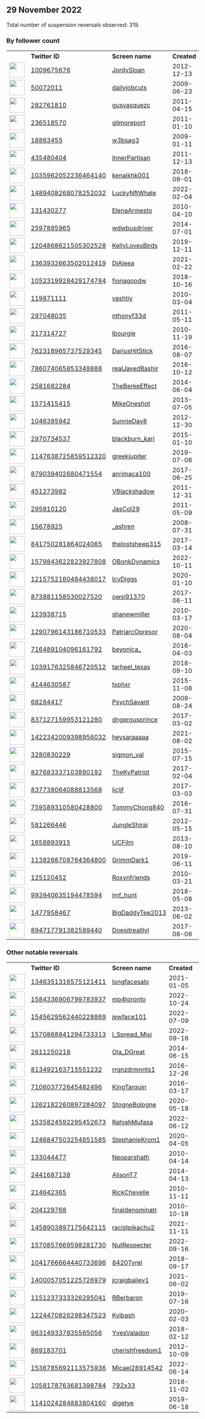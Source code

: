 
## 29 November 2022
Total number of suspension reversals observed: 319.

### By follower count
<table><tr><th></th><th align="left">Twitter ID</th><th align="left">Screen name</th>
<th align="left">Created</th><th align="left">Status</th><th align="left">Suspended</th><th align="left">Followers</th>
<tr><td><a href="https://pbs.twimg.com/profile_images/1636625734159433731/coMmCqbE_normal.jpg"><img src="https://pbs.twimg.com/profile_images/1636625734159433731/coMmCqbE_normal.jpg" width="40px" height="40px" align="center"/></a></td><td><a href="https://twitter.com/intent/user?user_id=1009675676">1009675676</a></td><td><a href="https://twitter.com/JordySloan">JordySloan</a></td><td>2012-12-13</td><td align="center"></td><td></td><td>62251</td></tr>
<tr><td><a href="https://pbs.twimg.com/profile_images/880540713141907456/kv0cv7Yy_normal.jpg"><img src="https://pbs.twimg.com/profile_images/880540713141907456/kv0cv7Yy_normal.jpg" width="40px" height="40px" align="center"/></a></td><td><a href="https://twitter.com/intent/user?user_id=50072011">50072011</a></td><td><a href="https://twitter.com/dailyjobcuts">dailyjobcuts</a></td><td>2009-06-23</td><td align="center"></td><td></td><td>24819</td></tr>
<tr><td><a href="https://pbs.twimg.com/profile_images/1640783152095305740/cPvCE9-7_normal.jpg"><img src="https://pbs.twimg.com/profile_images/1640783152095305740/cPvCE9-7_normal.jpg" width="40px" height="40px" align="center"/></a></td><td><a href="https://twitter.com/intent/user?user_id=282761810">282761810</a></td><td><a href="https://twitter.com/gusvasquezc">gusvasquezc</a></td><td>2011-04-15</td><td align="center"></td><td></td><td>23765</td></tr>
<tr><td><a href="https://pbs.twimg.com/profile_images/1524131110069805056/32LfUmaW_normal.jpg"><img src="https://pbs.twimg.com/profile_images/1524131110069805056/32LfUmaW_normal.jpg" width="40px" height="40px" align="center"/></a></td><td><a href="https://twitter.com/intent/user?user_id=236518570">236518570</a></td><td><a href="https://twitter.com/gilmoreport">gilmoreport</a></td><td>2011-01-10</td><td align="center"></td><td>2022-10-28</td><td>23394</td></tr>
<tr><td><a href="https://pbs.twimg.com/profile_images/1598187077488635904/9uSuq0Pd_normal.jpg"><img src="https://pbs.twimg.com/profile_images/1598187077488635904/9uSuq0Pd_normal.jpg" width="40px" height="40px" align="center"/></a></td><td><a href="https://twitter.com/intent/user?user_id=18863455">18863455</a></td><td><a href="https://twitter.com/w3bsag3">w3bsag3</a></td><td>2009-01-11</td><td align="center"></td><td></td><td>9788</td></tr>
<tr><td><a href="https://pbs.twimg.com/profile_images/945729001154367488/DOL8EK6H_normal.jpg"><img src="https://pbs.twimg.com/profile_images/945729001154367488/DOL8EK6H_normal.jpg" width="40px" height="40px" align="center"/></a></td><td><a href="https://twitter.com/intent/user?user_id=435480404">435480404</a></td><td><a href="https://twitter.com/InnerPartisan">InnerPartisan</a></td><td>2011-12-13</td><td align="center">🚫</td><td></td><td>8501</td></tr>
<tr><td><a href="https://pbs.twimg.com/profile_images/1648058625879953414/GvV-wH0k_normal.jpg"><img src="https://pbs.twimg.com/profile_images/1648058625879953414/GvV-wH0k_normal.jpg" width="40px" height="40px" align="center"/></a></td><td><a href="https://twitter.com/intent/user?user_id=1035962052236464140">1035962052236464140</a></td><td><a href="https://twitter.com/kenaikhk001">kenaikhk001</a></td><td>2018-09-01</td><td align="center"></td><td></td><td>7865</td></tr>
<tr><td><a href="https://pbs.twimg.com/profile_images/1556564140617265154/DQ5nh7nn_normal.jpg"><img src="https://pbs.twimg.com/profile_images/1556564140617265154/DQ5nh7nn_normal.jpg" width="40px" height="40px" align="center"/></a></td><td><a href="https://twitter.com/intent/user?user_id=1489408268078252032">1489408268078252032</a></td><td><a href="https://twitter.com/LuckyNftWhale">LuckyNftWhale</a></td><td>2022-02-04</td><td align="center"></td><td>2022-11-09</td><td>7519</td></tr>
<tr><td><a href="https://pbs.twimg.com/profile_images/1568673207523180549/6CH3TXxW_normal.jpg"><img src="https://pbs.twimg.com/profile_images/1568673207523180549/6CH3TXxW_normal.jpg" width="40px" height="40px" align="center"/></a></td><td><a href="https://twitter.com/intent/user?user_id=131430277">131430277</a></td><td><a href="https://twitter.com/ElenaArmesto">ElenaArmesto</a></td><td>2010-04-10</td><td align="center"></td><td>2022-10-28</td><td>6610</td></tr>
<tr><td><a href="https://pbs.twimg.com/profile_images/1305673734838198272/p-2RXLuF_normal.jpg"><img src="https://pbs.twimg.com/profile_images/1305673734838198272/p-2RXLuF_normal.jpg" width="40px" height="40px" align="center"/></a></td><td><a href="https://twitter.com/intent/user?user_id=2597885965">2597885965</a></td><td><a href="https://twitter.com/wdwbusdriver">wdwbusdriver</a></td><td>2014-07-01</td><td align="center"></td><td></td><td>5502</td></tr>
<tr><td><a href="https://pbs.twimg.com/profile_images/1598495501208338432/balaRoWQ_normal.jpg"><img src="https://pbs.twimg.com/profile_images/1598495501208338432/balaRoWQ_normal.jpg" width="40px" height="40px" align="center"/></a></td><td><a href="https://twitter.com/intent/user?user_id=1204868621505302528">1204868621505302528</a></td><td><a href="https://twitter.com/KellyLovesBirds">KellyLovesBirds</a></td><td>2019-12-11</td><td align="center"></td><td>2022-11-04</td><td>5210</td></tr>
<tr><td><a href="https://pbs.twimg.com/profile_images/1363933051789717505/GaYS0UEz_normal.jpg"><img src="https://pbs.twimg.com/profile_images/1363933051789717505/GaYS0UEz_normal.jpg" width="40px" height="40px" align="center"/></a></td><td><a href="https://twitter.com/intent/user?user_id=1363932663502012419">1363932663502012419</a></td><td><a href="https://twitter.com/DjAleea">DjAleea</a></td><td>2021-02-22</td><td align="center"></td><td>2022-11-26</td><td>4992</td></tr>
<tr><td><a href="https://pbs.twimg.com/profile_images/1597749847288942592/jg6JWfyk_normal.jpg"><img src="https://pbs.twimg.com/profile_images/1597749847288942592/jg6JWfyk_normal.jpg" width="40px" height="40px" align="center"/></a></td><td><a href="https://twitter.com/intent/user?user_id=1052319928429174784">1052319928429174784</a></td><td><a href="https://twitter.com/fionagoodw">fionagoodw</a></td><td>2018-10-16</td><td align="center"></td><td></td><td>4824</td></tr>
<tr><td><a href="https://pbs.twimg.com/profile_images/1490782148630040577/nmgtqORl_normal.jpg"><img src="https://pbs.twimg.com/profile_images/1490782148630040577/nmgtqORl_normal.jpg" width="40px" height="40px" align="center"/></a></td><td><a href="https://twitter.com/intent/user?user_id=119871111">119871111</a></td><td><a href="https://twitter.com/vashtiy">vashtiy</a></td><td>2010-03-04</td><td align="center"></td><td>2022-11-27</td><td>4730</td></tr>
<tr><td><a href="https://pbs.twimg.com/profile_images/1598531802481598464/RyMBGfDE_normal.jpg"><img src="https://pbs.twimg.com/profile_images/1598531802481598464/RyMBGfDE_normal.jpg" width="40px" height="40px" align="center"/></a></td><td><a href="https://twitter.com/intent/user?user_id=297048035">297048035</a></td><td><a href="https://twitter.com/nthonyf33d">nthonyf33d</a></td><td>2011-05-11</td><td align="center"></td><td></td><td>4727</td></tr>
<tr><td><a href="https://pbs.twimg.com/profile_images/1024354448158679041/f0pisQjN_normal.jpg"><img src="https://pbs.twimg.com/profile_images/1024354448158679041/f0pisQjN_normal.jpg" width="40px" height="40px" align="center"/></a></td><td><a href="https://twitter.com/intent/user?user_id=217314727">217314727</a></td><td><a href="https://twitter.com/lbourgie">lbourgie</a></td><td>2010-11-19</td><td align="center">🔒</td><td></td><td>4558</td></tr>
<tr><td><a href="https://pbs.twimg.com/profile_images/1597624137622716416/feUqI1Ww_normal.jpg"><img src="https://pbs.twimg.com/profile_images/1597624137622716416/feUqI1Ww_normal.jpg" width="40px" height="40px" align="center"/></a></td><td><a href="https://twitter.com/intent/user?user_id=762318965737529345">762318965737529345</a></td><td><a href="https://twitter.com/DariusHitStick">DariusHitStick</a></td><td>2016-08-07</td><td align="center"></td><td></td><td>4539</td></tr>
<tr><td><a href="https://pbs.twimg.com/profile_images/1459613502100975618/PtABZ_-W_normal.jpg"><img src="https://pbs.twimg.com/profile_images/1459613502100975618/PtABZ_-W_normal.jpg" width="40px" height="40px" align="center"/></a></td><td><a href="https://twitter.com/intent/user?user_id=786074065853349888">786074065853349888</a></td><td><a href="https://twitter.com/realJavedBashir">realJavedBashir</a></td><td>2016-10-12</td><td align="center"></td><td>2022-11-08</td><td>4470</td></tr>
<tr><td><a href="https://pbs.twimg.com/profile_images/914384746741985280/Mhm40efN_normal.jpg"><img src="https://pbs.twimg.com/profile_images/914384746741985280/Mhm40efN_normal.jpg" width="40px" height="40px" align="center"/></a></td><td><a href="https://twitter.com/intent/user?user_id=2581682284">2581682284</a></td><td><a href="https://twitter.com/TheBerkeEffect">TheBerkeEffect</a></td><td>2014-06-04</td><td align="center"></td><td></td><td>4387</td></tr>
<tr><td><a href="https://pbs.twimg.com/profile_images/851068739852263425/5x2w36Et_normal.jpg"><img src="https://pbs.twimg.com/profile_images/851068739852263425/5x2w36Et_normal.jpg" width="40px" height="40px" align="center"/></a></td><td><a href="https://twitter.com/intent/user?user_id=1571415415">1571415415</a></td><td><a href="https://twitter.com/MikeOneshot">MikeOneshot</a></td><td>2013-07-05</td><td align="center"></td><td></td><td>4332</td></tr>
<tr><td><a href="https://pbs.twimg.com/profile_images/1456391535361150980/zw4y0DCi_normal.jpg"><img src="https://pbs.twimg.com/profile_images/1456391535361150980/zw4y0DCi_normal.jpg" width="40px" height="40px" align="center"/></a></td><td><a href="https://twitter.com/intent/user?user_id=1046385942">1046385942</a></td><td><a href="https://twitter.com/SunnieDay8">SunnieDay8</a></td><td>2012-12-30</td><td align="center"></td><td>2022-08-11</td><td>4126</td></tr>
<tr><td><a href="https://pbs.twimg.com/profile_images/1070728948869464065/rlrE2ZlZ_normal.jpg"><img src="https://pbs.twimg.com/profile_images/1070728948869464065/rlrE2ZlZ_normal.jpg" width="40px" height="40px" align="center"/></a></td><td><a href="https://twitter.com/intent/user?user_id=2970734537">2970734537</a></td><td><a href="https://twitter.com/blackburn_kari">blackburn_kari</a></td><td>2015-01-10</td><td align="center"></td><td>2022-02-13</td><td>4074</td></tr>
<tr><td><a href="https://pbs.twimg.com/profile_images/1621346594380472321/wdEu_Ezo_normal.jpg"><img src="https://pbs.twimg.com/profile_images/1621346594380472321/wdEu_Ezo_normal.jpg" width="40px" height="40px" align="center"/></a></td><td><a href="https://twitter.com/intent/user?user_id=1147638725859512320">1147638725859512320</a></td><td><a href="https://twitter.com/greekjupiter">greekjupiter</a></td><td>2019-07-06</td><td align="center">🔒</td><td></td><td>4023</td></tr>
<tr><td><a href="https://pbs.twimg.com/profile_images/1563937121471176704/AGZXEAXi_normal.jpg"><img src="https://pbs.twimg.com/profile_images/1563937121471176704/AGZXEAXi_normal.jpg" width="40px" height="40px" align="center"/></a></td><td><a href="https://twitter.com/intent/user?user_id=879039402680471554">879039402680471554</a></td><td><a href="https://twitter.com/anrimaca100">anrimaca100</a></td><td>2017-06-25</td><td align="center"></td><td>2022-10-10</td><td>3979</td></tr>
<tr><td><a href="https://pbs.twimg.com/profile_images/2211388965/vincent_B_normal.jpg"><img src="https://pbs.twimg.com/profile_images/2211388965/vincent_B_normal.jpg" width="40px" height="40px" align="center"/></a></td><td><a href="https://twitter.com/intent/user?user_id=451273982">451273982</a></td><td><a href="https://twitter.com/VBlackshadow">VBlackshadow</a></td><td>2011-12-31</td><td align="center"></td><td></td><td>3561</td></tr>
<tr><td><a href="https://pbs.twimg.com/profile_images/1459823263002071046/zgvCtob3_normal.jpg"><img src="https://pbs.twimg.com/profile_images/1459823263002071046/zgvCtob3_normal.jpg" width="40px" height="40px" align="center"/></a></td><td><a href="https://twitter.com/intent/user?user_id=295810120">295810120</a></td><td><a href="https://twitter.com/JasCol29">JasCol29</a></td><td>2011-05-09</td><td align="center"></td><td>2022-10-14</td><td>3333</td></tr>
<tr><td><a href="https://pbs.twimg.com/profile_images/1642717836467634182/ijtEGBTx_normal.jpg"><img src="https://pbs.twimg.com/profile_images/1642717836467634182/ijtEGBTx_normal.jpg" width="40px" height="40px" align="center"/></a></td><td><a href="https://twitter.com/intent/user?user_id=15678925">15678925</a></td><td><a href="https://twitter.com/_ashren">_ashren</a></td><td>2008-07-31</td><td align="center">🔒</td><td></td><td>3149</td></tr>
<tr><td><a href="https://pbs.twimg.com/profile_images/1086040962135146496/9fCdwX4I_normal.jpg"><img src="https://pbs.twimg.com/profile_images/1086040962135146496/9fCdwX4I_normal.jpg" width="40px" height="40px" align="center"/></a></td><td><a href="https://twitter.com/intent/user?user_id=841750281864024065">841750281864024065</a></td><td><a href="https://twitter.com/thelostsheep315">thelostsheep315</a></td><td>2017-03-14</td><td align="center"></td><td></td><td>2902</td></tr>
<tr><td><a href="https://pbs.twimg.com/profile_images/1649250742337691654/5P5nN3WK_normal.jpg"><img src="https://pbs.twimg.com/profile_images/1649250742337691654/5P5nN3WK_normal.jpg" width="40px" height="40px" align="center"/></a></td><td><a href="https://twitter.com/intent/user?user_id=1579843622823927808">1579843622823927808</a></td><td><a href="https://twitter.com/OBonkDynamics">OBonkDynamics</a></td><td>2022-10-11</td><td align="center"></td><td>2022-11-18</td><td>2714</td></tr>
<tr><td><a href="https://pbs.twimg.com/profile_images/1649165816200347648/kzLKu1RR_normal.jpg"><img src="https://pbs.twimg.com/profile_images/1649165816200347648/kzLKu1RR_normal.jpg" width="40px" height="40px" align="center"/></a></td><td><a href="https://twitter.com/intent/user?user_id=1215752160484438017">1215752160484438017</a></td><td><a href="https://twitter.com/IcyDiggs">IcyDiggs</a></td><td>2020-01-10</td><td align="center"></td><td></td><td>2503</td></tr>
<tr><td><a href="https://pbs.twimg.com/profile_images/1029851537944862720/VoD-qUvg_normal.jpg"><img src="https://pbs.twimg.com/profile_images/1029851537944862720/VoD-qUvg_normal.jpg" width="40px" height="40px" align="center"/></a></td><td><a href="https://twitter.com/intent/user?user_id=873881158530027520">873881158530027520</a></td><td><a href="https://twitter.com/owsi91370">owsi91370</a></td><td>2017-06-11</td><td align="center"></td><td></td><td>2425</td></tr>
<tr><td><a href="https://pbs.twimg.com/profile_images/913203669935558656/XNAru-jo_normal.jpg"><img src="https://pbs.twimg.com/profile_images/913203669935558656/XNAru-jo_normal.jpg" width="40px" height="40px" align="center"/></a></td><td><a href="https://twitter.com/intent/user?user_id=123938715">123938715</a></td><td><a href="https://twitter.com/shanewmiller">shanewmiller</a></td><td>2010-03-17</td><td align="center"></td><td></td><td>2350</td></tr>
<tr><td><a href="https://pbs.twimg.com/profile_images/1325089461529677826/WgdNoHsQ_normal.jpg"><img src="https://pbs.twimg.com/profile_images/1325089461529677826/WgdNoHsQ_normal.jpg" width="40px" height="40px" align="center"/></a></td><td><a href="https://twitter.com/intent/user?user_id=1290796143186710533">1290796143186710533</a></td><td><a href="https://twitter.com/PatriarcOpresor">PatriarcOpresor</a></td><td>2020-08-04</td><td align="center"></td><td></td><td>2255</td></tr>
<tr><td><a href="https://pbs.twimg.com/profile_images/1015600495845658624/HOZZNKkQ_normal.jpg"><img src="https://pbs.twimg.com/profile_images/1015600495845658624/HOZZNKkQ_normal.jpg" width="40px" height="40px" align="center"/></a></td><td><a href="https://twitter.com/intent/user?user_id=716489104096161792">716489104096161792</a></td><td><a href="https://twitter.com/beyonica_">beyonica_</a></td><td>2016-04-03</td><td align="center"></td><td></td><td>2154</td></tr>
<tr><td><a href="https://pbs.twimg.com/profile_images/1054131693756538886/y6E4kDnD_normal.jpg"><img src="https://pbs.twimg.com/profile_images/1054131693756538886/y6E4kDnD_normal.jpg" width="40px" height="40px" align="center"/></a></td><td><a href="https://twitter.com/intent/user?user_id=1039176325846720512">1039176325846720512</a></td><td><a href="https://twitter.com/tarheel_texas">tarheel_texas</a></td><td>2018-09-10</td><td align="center"></td><td></td><td>2153</td></tr>
<tr><td><a href="https://pbs.twimg.com/profile_images/1597697221331394562/0gMx6TXN_normal.jpg"><img src="https://pbs.twimg.com/profile_images/1597697221331394562/0gMx6TXN_normal.jpg" width="40px" height="40px" align="center"/></a></td><td><a href="https://twitter.com/intent/user?user_id=4144630587">4144630587</a></td><td><a href="https://twitter.com/txphxr">txphxr</a></td><td>2015-11-08</td><td align="center"></td><td></td><td>2136</td></tr>
<tr><td><a href="https://pbs.twimg.com/profile_images/378350720/close_E_wedding_normal.jpg"><img src="https://pbs.twimg.com/profile_images/378350720/close_E_wedding_normal.jpg" width="40px" height="40px" align="center"/></a></td><td><a href="https://twitter.com/intent/user?user_id=68284417">68284417</a></td><td><a href="https://twitter.com/PsychSavant">PsychSavant</a></td><td>2009-08-24</td><td align="center"></td><td></td><td>2089</td></tr>
<tr><td><a href="https://pbs.twimg.com/profile_images/1304883418216398849/-MjumJ-t_normal.jpg"><img src="https://pbs.twimg.com/profile_images/1304883418216398849/-MjumJ-t_normal.jpg" width="40px" height="40px" align="center"/></a></td><td><a href="https://twitter.com/intent/user?user_id=837127159953121280">837127159953121280</a></td><td><a href="https://twitter.com/dngerousprince">dngerousprince</a></td><td>2017-03-02</td><td align="center"></td><td></td><td>1968</td></tr>
<tr><td><a href="https://pbs.twimg.com/profile_images/1640801565966585875/SCSJHPN-_normal.jpg"><img src="https://pbs.twimg.com/profile_images/1640801565966585875/SCSJHPN-_normal.jpg" width="40px" height="40px" align="center"/></a></td><td><a href="https://twitter.com/intent/user?user_id=1422342009398956032">1422342009398956032</a></td><td><a href="https://twitter.com/heysaraaaaa">heysaraaaaa</a></td><td>2021-08-02</td><td align="center"></td><td>2022-11-08</td><td>1964</td></tr>
<tr><td><a href="https://pbs.twimg.com/profile_images/674690717445316609/Do1lclgj_normal.jpg"><img src="https://pbs.twimg.com/profile_images/674690717445316609/Do1lclgj_normal.jpg" width="40px" height="40px" align="center"/></a></td><td><a href="https://twitter.com/intent/user?user_id=3280830229">3280830229</a></td><td><a href="https://twitter.com/sigmon_val">sigmon_val</a></td><td>2015-07-15</td><td align="center"></td><td></td><td>1936</td></tr>
<tr><td><a href="https://pbs.twimg.com/profile_images/1177124193227431941/4RluIqaI_normal.jpg"><img src="https://pbs.twimg.com/profile_images/1177124193227431941/4RluIqaI_normal.jpg" width="40px" height="40px" align="center"/></a></td><td><a href="https://twitter.com/intent/user?user_id=827683337103880192">827683337103880192</a></td><td><a href="https://twitter.com/TheKyPatriot">TheKyPatriot</a></td><td>2017-02-04</td><td align="center"></td><td></td><td>1923</td></tr>
<tr><td><a href="https://pbs.twimg.com/profile_images/1650568521904971797/B-1055i5_normal.jpg"><img src="https://pbs.twimg.com/profile_images/1650568521904971797/B-1055i5_normal.jpg" width="40px" height="40px" align="center"/></a></td><td><a href="https://twitter.com/intent/user?user_id=837738064088813568">837738064088813568</a></td><td><a href="https://twitter.com/ljcljf">ljcljf</a></td><td>2017-03-03</td><td align="center"></td><td></td><td>1881</td></tr>
<tr><td><a href="https://pbs.twimg.com/profile_images/1092549305334870016/ZuGhOktk_normal.jpg"><img src="https://pbs.twimg.com/profile_images/1092549305334870016/ZuGhOktk_normal.jpg" width="40px" height="40px" align="center"/></a></td><td><a href="https://twitter.com/intent/user?user_id=759589310580428800">759589310580428800</a></td><td><a href="https://twitter.com/TommyChong840">TommyChong840</a></td><td>2016-07-31</td><td align="center"></td><td></td><td>1855</td></tr>
<tr><td><a href="https://pbs.twimg.com/profile_images/1647299664163528704/mrV2b_Q8_normal.jpg"><img src="https://pbs.twimg.com/profile_images/1647299664163528704/mrV2b_Q8_normal.jpg" width="40px" height="40px" align="center"/></a></td><td><a href="https://twitter.com/intent/user?user_id=581266446">581266446</a></td><td><a href="https://twitter.com/JungleShirai">JungleShirai</a></td><td>2012-05-15</td><td align="center"></td><td></td><td>1853</td></tr>
<tr><td><a href="https://pbs.twimg.com/profile_images/850704768150450176/a5ec--Pa_normal.jpg"><img src="https://pbs.twimg.com/profile_images/850704768150450176/a5ec--Pa_normal.jpg" width="40px" height="40px" align="center"/></a></td><td><a href="https://twitter.com/intent/user?user_id=1658893915">1658893915</a></td><td><a href="https://twitter.com/IJCFilm">IJCFilm</a></td><td>2013-08-10</td><td align="center"></td><td></td><td>1788</td></tr>
<tr><td><a href="https://pbs.twimg.com/profile_images/1611921211214233603/j2uP8b1u_normal.jpg"><img src="https://pbs.twimg.com/profile_images/1611921211214233603/j2uP8b1u_normal.jpg" width="40px" height="40px" align="center"/></a></td><td><a href="https://twitter.com/intent/user?user_id=1138268708764364800">1138268708764364800</a></td><td><a href="https://twitter.com/GrimmDark1">GrimmDark1</a></td><td>2019-06-11</td><td align="center"></td><td>2022-10-17</td><td>1784</td></tr>
<tr><td><a href="https://pbs.twimg.com/profile_images/783483096142274560/6r48uErx_normal.jpg"><img src="https://pbs.twimg.com/profile_images/783483096142274560/6r48uErx_normal.jpg" width="40px" height="40px" align="center"/></a></td><td><a href="https://twitter.com/intent/user?user_id=125120452">125120452</a></td><td><a href="https://twitter.com/Roxynfriends">Roxynfriends</a></td><td>2010-03-21</td><td align="center"></td><td>2022-10-29</td><td>1743</td></tr>
<tr><td><a href="https://pbs.twimg.com/profile_images/994014185615970304/it81Sbnh_normal.jpg"><img src="https://pbs.twimg.com/profile_images/994014185615970304/it81Sbnh_normal.jpg" width="40px" height="40px" align="center"/></a></td><td><a href="https://twitter.com/intent/user?user_id=993940635194478594">993940635194478594</a></td><td><a href="https://twitter.com/imf_hunt">imf_hunt</a></td><td>2018-05-08</td><td align="center"></td><td></td><td>1712</td></tr>
<tr><td><a href="https://pbs.twimg.com/profile_images/935045254511603712/OBuQg6ln_normal.jpg"><img src="https://pbs.twimg.com/profile_images/935045254511603712/OBuQg6ln_normal.jpg" width="40px" height="40px" align="center"/></a></td><td><a href="https://twitter.com/intent/user?user_id=1477958467">1477958467</a></td><td><a href="https://twitter.com/BigDaddyTee2013">BigDaddyTee2013</a></td><td>2013-06-02</td><td align="center"></td><td></td><td>1711</td></tr>
<tr><td><a href="https://pbs.twimg.com/profile_images/1604555351675781124/z3BnCTMJ_normal.jpg"><img src="https://pbs.twimg.com/profile_images/1604555351675781124/z3BnCTMJ_normal.jpg" width="40px" height="40px" align="center"/></a></td><td><a href="https://twitter.com/intent/user?user_id=894717791382589440">894717791382589440</a></td><td><a href="https://twitter.com/Doesitrealllyl">Doesitrealllyl</a></td><td>2017-08-08</td><td align="center"></td><td></td><td>1693</td></tr>
</table>

### Other notable reversals
<table><tr><th></th><th align="left">Twitter ID</th><th align="left">Screen name</th>
<th align="left">Created</th><th align="left">Status</th><th align="left">Suspended</th><th align="left">Followers</th>
<tr><td><a href="https://pbs.twimg.com/profile_images/1394625111878258689/FZdb6F9X_normal.jpg"><img src="https://pbs.twimg.com/profile_images/1394625111878258689/FZdb6F9X_normal.jpg" width="40px" height="40px" align="center"/></a></td><td><a href="https://twitter.com/intent/user?user_id=1346351316575121411">1346351316575121411</a></td><td><a href="https://twitter.com/longfacesalo">longfacesalo</a></td><td>2021-01-05</td><td align="center"></td><td>2022-10-12</td><td>1585</td></tr>
<tr><td><a href="https://pbs.twimg.com/profile_images/1584343001693933569/17nuNynU_normal.jpg"><img src="https://pbs.twimg.com/profile_images/1584343001693933569/17nuNynU_normal.jpg" width="40px" height="40px" align="center"/></a></td><td><a href="https://twitter.com/intent/user?user_id=1584336906799783937">1584336906799783937</a></td><td><a href="https://twitter.com/mp4toronto">mp4toronto</a></td><td>2022-10-24</td><td align="center">👋</td><td>2022-11-27</td><td>1416</td></tr>
<tr><td><a href="https://pbs.twimg.com/profile_images/1567399867189796865/avXqGo7a_normal.jpg"><img src="https://pbs.twimg.com/profile_images/1567399867189796865/avXqGo7a_normal.jpg" width="40px" height="40px" align="center"/></a></td><td><a href="https://twitter.com/intent/user?user_id=1545629562440228869">1545629562440228869</a></td><td><a href="https://twitter.com/jewface101">jewface101</a></td><td>2022-07-09</td><td align="center">🚫</td><td>2022-10-06</td><td>99</td></tr>
<tr><td><a href="https://pbs.twimg.com/profile_images/1570870221346574336/93gZPL68_normal.jpg"><img src="https://pbs.twimg.com/profile_images/1570870221346574336/93gZPL68_normal.jpg" width="40px" height="40px" align="center"/></a></td><td><a href="https://twitter.com/intent/user?user_id=1570868841294733313">1570868841294733313</a></td><td><a href="https://twitter.com/I_Spread_Misi">I_Spread_Misi</a></td><td>2022-09-16</td><td align="center">👋</td><td>2022-11-25</td><td>1346</td></tr>
<tr><td><a href="https://pbs.twimg.com/profile_images/1613140246991962113/nBFbPPOE_normal.jpg"><img src="https://pbs.twimg.com/profile_images/1613140246991962113/nBFbPPOE_normal.jpg" width="40px" height="40px" align="center"/></a></td><td><a href="https://twitter.com/intent/user?user_id=2611250218">2611250218</a></td><td><a href="https://twitter.com/Ola_DGreat">Ola_DGreat</a></td><td>2014-06-15</td><td align="center">🚫</td><td>2022-11-25</td><td>663</td></tr>
<tr><td><a href="https://pbs.twimg.com/profile_images/1518808533336092672/8pluDW6C_normal.jpg"><img src="https://pbs.twimg.com/profile_images/1518808533336092672/8pluDW6C_normal.jpg" width="40px" height="40px" align="center"/></a></td><td><a href="https://twitter.com/intent/user?user_id=813492163715551232">813492163715551232</a></td><td><a href="https://twitter.com/rrgnzdrmnnts1">rrgnzdrmnnts1</a></td><td>2016-12-26</td><td align="center">👋</td><td>2022-11-14</td><td>122</td></tr>
<tr><td><a href="https://pbs.twimg.com/profile_images/758794011742081024/gulUzNkV_normal.jpg"><img src="https://pbs.twimg.com/profile_images/758794011742081024/gulUzNkV_normal.jpg" width="40px" height="40px" align="center"/></a></td><td><a href="https://twitter.com/intent/user?user_id=710603772645482496">710603772645482496</a></td><td><a href="https://twitter.com/KingTarquin">KingTarquin</a></td><td>2016-03-17</td><td align="center"></td><td>2022-11-14</td><td>6</td></tr>
<tr><td><a href="https://pbs.twimg.com/profile_images/1326421447863128066/8Xsz71eK_normal.jpg"><img src="https://pbs.twimg.com/profile_images/1326421447863128066/8Xsz71eK_normal.jpg" width="40px" height="40px" align="center"/></a></td><td><a href="https://twitter.com/intent/user?user_id=1262182260897284097">1262182260897284097</a></td><td><a href="https://twitter.com/StogneBologne">StogneBologne</a></td><td>2020-05-18</td><td align="center">🚫</td><td>2022-08-27</td><td>1172</td></tr>
<tr><td><a href="https://pbs.twimg.com/profile_images/1550140535255420939/R6YeuKi-_normal.jpg"><img src="https://pbs.twimg.com/profile_images/1550140535255420939/R6YeuKi-_normal.jpg" width="40px" height="40px" align="center"/></a></td><td><a href="https://twitter.com/intent/user?user_id=1535824592295452673">1535824592295452673</a></td><td><a href="https://twitter.com/RahjahMufasa">RahjahMufasa</a></td><td>2022-06-12</td><td align="center"></td><td>2022-11-04</td><td>191</td></tr>
<tr><td><a href="https://pbs.twimg.com/profile_images/1417155784044077058/UAgLPJxs_normal.jpg"><img src="https://pbs.twimg.com/profile_images/1417155784044077058/UAgLPJxs_normal.jpg" width="40px" height="40px" align="center"/></a></td><td><a href="https://twitter.com/intent/user?user_id=1246847503254851585">1246847503254851585</a></td><td><a href="https://twitter.com/StephanieKrom1">StephanieKrom1</a></td><td>2020-04-05</td><td align="center"></td><td>2022-10-28</td><td>1663</td></tr>
<tr><td><a href="https://pbs.twimg.com/profile_images/1462111324499025924/Thq1mxok_normal.jpg"><img src="https://pbs.twimg.com/profile_images/1462111324499025924/Thq1mxok_normal.jpg" width="40px" height="40px" align="center"/></a></td><td><a href="https://twitter.com/intent/user?user_id=133044477">133044477</a></td><td><a href="https://twitter.com/Neoparshath">Neoparshath</a></td><td>2010-04-14</td><td align="center"></td><td>2022-11-02</td><td>133</td></tr>
<tr><td><a href="https://pbs.twimg.com/profile_images/583030198523858944/mIjp4Q4w_normal.jpg"><img src="https://pbs.twimg.com/profile_images/583030198523858944/mIjp4Q4w_normal.jpg" width="40px" height="40px" align="center"/></a></td><td><a href="https://twitter.com/intent/user?user_id=2441687138">2441687138</a></td><td><a href="https://twitter.com/AlisonT7">AlisonT7</a></td><td>2014-04-13</td><td align="center">🚫</td><td>2022-10-20</td><td>543</td></tr>
<tr><td><a href="https://pbs.twimg.com/profile_images/1045268871127728128/3oQL-eah_normal.jpg"><img src="https://pbs.twimg.com/profile_images/1045268871127728128/3oQL-eah_normal.jpg" width="40px" height="40px" align="center"/></a></td><td><a href="https://twitter.com/intent/user?user_id=214642365">214642365</a></td><td><a href="https://twitter.com/RickChevelle">RickChevelle</a></td><td>2010-11-11</td><td align="center"></td><td>2022-10-29</td><td>455</td></tr>
<tr><td><a href="https://pbs.twimg.com/profile_images/1566613409390632962/IThZ8Vow_normal.jpg"><img src="https://pbs.twimg.com/profile_images/1566613409390632962/IThZ8Vow_normal.jpg" width="40px" height="40px" align="center"/></a></td><td><a href="https://twitter.com/intent/user?user_id=204129768">204129768</a></td><td><a href="https://twitter.com/finaldenominatr">finaldenominatr</a></td><td>2010-10-18</td><td align="center"></td><td>2022-11-04</td><td>1198</td></tr>
<tr><td><a href="https://pbs.twimg.com/profile_images/1598661012944834565/tn3fc3RW_normal.jpg"><img src="https://pbs.twimg.com/profile_images/1598661012944834565/tn3fc3RW_normal.jpg" width="40px" height="40px" align="center"/></a></td><td><a href="https://twitter.com/intent/user?user_id=1458903897175642115">1458903897175642115</a></td><td><a href="https://twitter.com/racistpikachu2">racistpikachu2</a></td><td>2021-11-11</td><td align="center">🔒🚫</td><td>2022-08-29</td><td>7</td></tr>
<tr><td><a href="https://pbs.twimg.com/profile_images/1573897959313674240/WwF88BEv_normal.jpg"><img src="https://pbs.twimg.com/profile_images/1573897959313674240/WwF88BEv_normal.jpg" width="40px" height="40px" align="center"/></a></td><td><a href="https://twitter.com/intent/user?user_id=1570857669598281730">1570857669598281730</a></td><td><a href="https://twitter.com/NutRespecter">NutRespecter</a></td><td>2022-09-16</td><td align="center"></td><td>2022-11-14</td><td>13</td></tr>
<tr><td><a href="https://pbs.twimg.com/profile_images/1350685527448555521/GlbrRO2S_normal.jpg"><img src="https://pbs.twimg.com/profile_images/1350685527448555521/GlbrRO2S_normal.jpg" width="40px" height="40px" align="center"/></a></td><td><a href="https://twitter.com/intent/user?user_id=1041766664440733696">1041766664440733696</a></td><td><a href="https://twitter.com/8420Tyrel">8420Tyrel</a></td><td>2018-09-17</td><td align="center"></td><td>2022-10-29</td><td>1049</td></tr>
<tr><td><a href="https://pbs.twimg.com/profile_images/1400057285750181897/u7Dp9pbB_normal.jpg"><img src="https://pbs.twimg.com/profile_images/1400057285750181897/u7Dp9pbB_normal.jpg" width="40px" height="40px" align="center"/></a></td><td><a href="https://twitter.com/intent/user?user_id=1400057051225726979">1400057051225726979</a></td><td><a href="https://twitter.com/jcraigbailey1">jcraigbailey1</a></td><td>2021-06-02</td><td align="center"></td><td>2022-10-28</td><td>279</td></tr>
<tr><td><a href="https://pbs.twimg.com/profile_images/1623802783978901505/JFmf33lb_normal.jpg"><img src="https://pbs.twimg.com/profile_images/1623802783978901505/JFmf33lb_normal.jpg" width="40px" height="40px" align="center"/></a></td><td><a href="https://twitter.com/intent/user?user_id=1151237333326295041">1151237333326295041</a></td><td><a href="https://twitter.com/RBerbaron">RBerbaron</a></td><td>2019-07-16</td><td align="center"></td><td>2022-11-07</td><td>515</td></tr>
<tr><td><a href="https://pbs.twimg.com/profile_images/1519331940251443201/mA0y7KcK_normal.jpg"><img src="https://pbs.twimg.com/profile_images/1519331940251443201/mA0y7KcK_normal.jpg" width="40px" height="40px" align="center"/></a></td><td><a href="https://twitter.com/intent/user?user_id=1224470826298347523">1224470826298347523</a></td><td><a href="https://twitter.com/Kyibash">Kyibash</a></td><td>2020-02-03</td><td align="center"></td><td>2022-11-04</td><td>10</td></tr>
<tr><td><a href="https://pbs.twimg.com/profile_images/1610767901996236802/-tqXCNKI_normal.jpg"><img src="https://pbs.twimg.com/profile_images/1610767901996236802/-tqXCNKI_normal.jpg" width="40px" height="40px" align="center"/></a></td><td><a href="https://twitter.com/intent/user?user_id=963149337835565056">963149337835565056</a></td><td><a href="https://twitter.com/YvesValadon">YvesValadon</a></td><td>2018-02-12</td><td align="center">🚫</td><td>2022-11-24</td><td>464</td></tr>
<tr><td><a href="https://pbs.twimg.com/profile_images/2718729276/3f8aeb5f68e2f2798edf4e0528ae083a_normal.jpeg"><img src="https://pbs.twimg.com/profile_images/2718729276/3f8aeb5f68e2f2798edf4e0528ae083a_normal.jpeg" width="40px" height="40px" align="center"/></a></td><td><a href="https://twitter.com/intent/user?user_id=869183701">869183701</a></td><td><a href="https://twitter.com/cherishfreedom1">cherishfreedom1</a></td><td>2012-10-09</td><td align="center"></td><td>2022-10-29</td><td>652</td></tr>
<tr><td><a href="https://pbs.twimg.com/profile_images/1536786953831448577/76ZohAdl_normal.jpg"><img src="https://pbs.twimg.com/profile_images/1536786953831448577/76ZohAdl_normal.jpg" width="40px" height="40px" align="center"/></a></td><td><a href="https://twitter.com/intent/user?user_id=1536785692113575936">1536785692113575936</a></td><td><a href="https://twitter.com/Micael28914542">Micael28914542</a></td><td>2022-06-14</td><td align="center">🚫</td><td>2022-11-04</td><td>87</td></tr>
<tr><td><a href="https://pbs.twimg.com/profile_images/1607409756523708416/L4QXh6DI_normal.jpg"><img src="https://pbs.twimg.com/profile_images/1607409756523708416/L4QXh6DI_normal.jpg" width="40px" height="40px" align="center"/></a></td><td><a href="https://twitter.com/intent/user?user_id=1058178763681398784">1058178763681398784</a></td><td><a href="https://twitter.com/792x33">792x33</a></td><td>2018-11-02</td><td align="center">🚫</td><td>2022-03-04</td><td>1608</td></tr>
<tr><td><a href="https://pbs.twimg.com/profile_images/1594913084883320832/wEChTlVE_normal.jpg"><img src="https://pbs.twimg.com/profile_images/1594913084883320832/wEChTlVE_normal.jpg" width="40px" height="40px" align="center"/></a></td><td><a href="https://twitter.com/intent/user?user_id=1141024284883804160">1141024284883804160</a></td><td><a href="https://twitter.com/digetye">digetye</a></td><td>2019-06-18</td><td align="center">👋</td><td>2022-12-05</td><td>122</td></tr>
</table>
